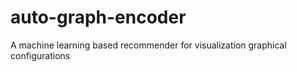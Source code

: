# auto-graph-encoder
A machine learning based recommender for visualization graphical configurations
